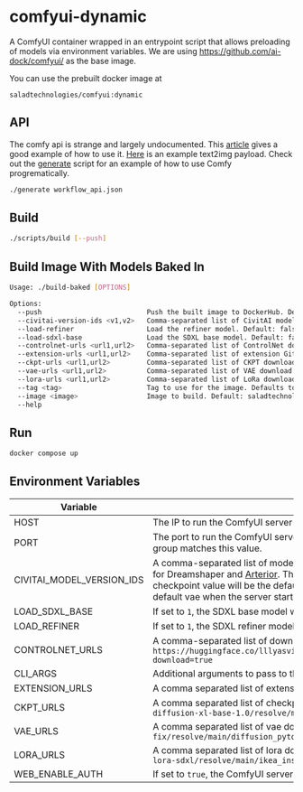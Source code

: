 # comfyui-dynamic
A ComfyUI container wrapped in an entrypoint script that allows preloading of models via environment variables. We are using https://github.com/ai-dock/comfyui/ as the base image.

You can use the prebuilt docker image at
```
saladtechnologies/comfyui:dynamic
```

## API

The comfy api is strange and largely undocumented. This [article](https://medium.com/@yushantripleseven/comfyui-using-the-api-261293aa055a) gives a good example of how to use it. [Here](./workflow_api.json) is an example text2img payload. Check out the [generate](./generate) script for an example of how to use Comfy progrematically.

```bash
./generate workflow_api.json
```

## Build

```bash
./scripts/build [--push]
```

## Build Image With Models Baked In

```bash
Usage: ./build-baked [OPTIONS]

Options:
  --push                          Push the built image to DockerHub. Default: false
  --civitai-version-ids <v1,v2>   Comma-separated list of CivitAI model version IDs to load. Default: 
  --load-refiner                  Load the refiner model. Default: false
  --load-sdxl-base                Load the SDXL base model. Default: false
  --controlnet-urls <url1,url2>   Comma-separated list of ControlNet download URLs. Default: 
  --extension-urls <url1,url2>    Comma-separated list of extension Git URLs. Default: 
  --ckpt-urls <url1,url2>         Comma-separated list of CKPT download URLs. Default: 
  --vae-urls <url1,url2>          Comma-separated list of VAE download URLs. Default: 
  --lora-urls <url1,url2>         Comma-separated list of LoRa download URLs. Default: 
  --tag <tag>                     Tag to use for the image. Defaults to the CivitAI version IDs with a hyphen between them
  --image <image>                 Image to build. Default: saladtechnologies/comfyui
  --help 
```

## Run

```bash
docker compose up
```

## Environment Variables
| Variable                  | Description                                                                                                                                                                                                                                                                                                                                                                                                                                                                                      | Default |
| ------------------------- | ------------------------------------------------------------------------------------------------------------------------------------------------------------------------------------------------------------------------------------------------------------------------------------------------------------------------------------------------------------------------------------------------------------------------------------------------------------------------------------------------ | ------- |
| HOST                      | The IP to run the ComfyUI server on. Use `[::]` on salad.                                                                                                                                                                                                                                                                                                                                                                                                                                        | `[::]`  |
| PORT                      | The port to run the ComfyUI server on. Make sure the network port you enable when making your container group matches this value.                                                                                                                                                                                                                                                                                                                                                                | 8188    |
| CIVITAI_MODEL_VERSION_IDS | A comma-separated list of model version IDs to download. ex `128713` for just [Dreamshaper 8](https://civitai.com/models/4384?modelVersionId=128713) or `128713,166808` for Dreamshaper and [Arterior](https://civitai.com/models/112229/arterior-digital-art-style). This supports Checkpoints, VAEs, Controlnets, and LoRAs. The rightmost checkpoint value will be the default checkpoint when the server starts, and the rightmost vae value will be the default vae when the server starts. | None    |
| LOAD_SDXL_BASE            | If set to `1`, the SDXL base model will be downloaded.                                                                                                                                                                                                                                                                                                                                                                                                                                           | 0       |
| LOAD_REFINER              | If set to `1`, the SDXL refiner model will be downloaded.                                                                                                                                                                                                                                                                                                                                                                                                                                        | 0       |
| CONTROLNET_URLS           | A comma-separated list of download urls for controlnets. ex `https://huggingface.co/lllyasviel/sd_control_collection/resolve/main/diffusers_xl_canny_mid.safetensors?download=true`                                                                                                                                                                                                                                                                                                              | None    |
| CLI_ARGS                  | Additional arguments to pass to the `sdnext` launch command. Options can be found with `--help`                                                                                                                                                                                                                                                                                                                                                                                                  | None    |
| EXTENSION_URLS            | A comma separated list of extension git urls to load e.g. `https://github.com/deforum-art/sd-webui-deforum`                                                                                                                                                                                                                                                                                                                                                                                      | None    |
| CKPT_URLS                 | A comma separated list of checkpoint download urls to load. e.g. `https://huggingface.co/stabilityai/stable-diffusion-xl-base-1.0/resolve/main/sd_xl_base_1.0.safetensors?download=true`                                                                                                                                                                                                                                                                                                         | None    |
| VAE_URLS                  | A comma separated list of vae download urls to load. e.g. `https://huggingface.co/madebyollin/sdxl-vae-fp16-fix/resolve/main/diffusion_pytorch_model.safetensors?download=true`                                                                                                                                                                                                                                                                                                                  | None    |
| LORA_URLS                 | A comma separated list of lora download urls to load. e.g. `https://huggingface.co/ostris/ikea-instructions-lora-sdxl/resolve/main/ikea_instructions_xl_v1_5.safetensors?download=true`                                                                                                                                                                                                                                                                                                          | None    |
| WEB_ENABLE_AUTH           | If set to `true`, the ComfyUI server will require a login.                                                                                                                                                                                                                                                                                                                                                                                                                                       | false   |